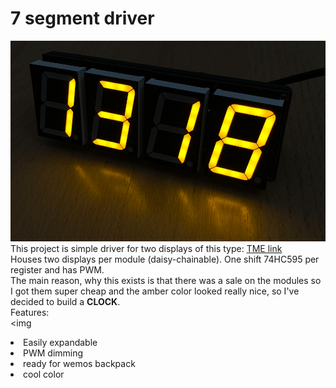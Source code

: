 # 7 segment driver
<img src="IMG/clock.png" ><br>
This project is simple driver for two displays of this type: 
<a href="https://www.tme.eu/cz/details/opd-s15013ly-bw/7-segment-led-displays/opto-plus-led/">TME link</a><br>
Houses two displays per module (daisy-chainable). One shift 74HC595 per register and has PWM.<br>
The main reason, why this exists is that there was a sale on the modules so I got them super cheap and the amber color looked really nice, so I've decided to build a <b>CLOCK</b>.<br>Features:<br><il>
<img 
<li>Easily expandable</li>
<li>PWM dimming
<li>ready for wemos backpack
<li>cool color
</il>
